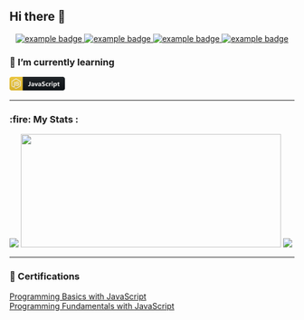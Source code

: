 <h2>Hi there 👋</h2>

<p align="center">
  <a href="https://github.com/Iveto97"> 
    <img src="https://img.shields.io/badge/GitHub-100000?style=for-the-badge&logo=github&logoColor=white" alt="example badge" style="vertical-align:top margin:6px 4px" height="24px">
  </a>
  <a href="https://www.instagram.com/ivetoo18/?hl=bg"> 
    <img src="https://img.shields.io/badge/Instagram-E4405F?style=for-the-badge&logo=instagram&logoColor=white" alt="example badge" style="vertical-align:top margin:6px 4px" height="24px">
  </a>
  <a href="https://www.linkedin.com/in/%D0%B8%D0%B2%D0%B0-%D0%BA%D1%80%D1%8A%D1%81%D1%82%D0%B5%D0%B2%D0%B0-5aa716151/">
    <img src="https://img.shields.io/badge/LinkedIn-0077B5?style=for-the-badge&logo=linkedin&logoColor=white" alt="example badge" style="vertical-align:top margin:6px 4px" height="24px">
  </a>
  <a href="">
    <img src="https://img.shields.io/badge/Gmail-D14836?style=for-the-badge&logo=gmail&logoColor=white" alt="example badge" style="vertical-align:top margin:6px 4px" height="24px">
  </a>  
</p>
  
<p align="left">
  <h3>🌱 I’m currently learning</h3>
  <a href="#">
    <img src="png/languages/js.png" alt="example badge" style="vertical-align:top margin:6px 4px" height="24px">
  </a>
</p>

<hr>
<h3>:fire: My Stats :</h3>
<p>
  <img src="https://github-readme-stats.vercel.app/api?username=Iveto97&show_icons=true&theme=buefy" height="190">
  <img src="http://github-readme-streak-stats.herokuapp.com?user=Iveto97&theme=buefy" width="460"  height="200">
  <img src="https://github-readme-stats.vercel.app/api/top-langs/?username=Iveto97&layout=compact&theme=buefy">
</p>
<hr>
<h3>📜 Certifications</h3>
<a href="https://softuni.bg/certificates/details/170463/8f17d0ea">
  Programming Basics with JavaScript
</a><br>
<a href="https://softuni.bg/certificates/details/180373/fd33e06a">
  Programming Fundamentals with JavaScript
</a>

<!---
Iveto97/Iveto97 is a ✨ special ✨ repository because its `README.md` (this file) appears on your GitHub profile.
You can click the Preview link to take a look at your changes.
--->
